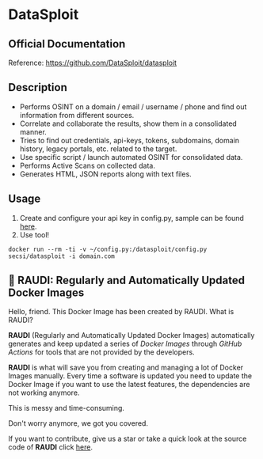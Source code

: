 # DataSploit

## Official Documentation
Reference: https://github.com/DataSploit/datasploit

## Description
- Performs OSINT on a domain / email / username / phone and find out information from different sources.
- Correlate and collaborate the results, show them in a consolidated manner.
- Tries to find out credentials, api-keys, tokens, subdomains, domain history, legacy portals, etc. related to the target.
- Use specific script / launch automated OSINT for consolidated data.
- Performs Active Scans on collected data.
- Generates HTML, JSON reports along with text files.
## Usage
1. Create and configure your api key in config.py, sample can be found [here](https://github.com/DataSploit/datasploit/blob/master/config_sample.py).
2. Use tool!
```
docker run --rm -ti -v ~/config.py:/datasploit/config.py secsi/datasploit -i domain.com
```

## 🐳 RAUDI: Regularly and Automatically Updated Docker Images

Hello, friend. This Docker Image has been created by RAUDI. What is RAUDI?

**RAUDI** (Regularly and Automatically Updated Docker Images) automatically generates and keep updated a series of *Docker Images* through *GitHub Actions* for tools that are not provided by the developers.

**RAUDI** is what will save you from creating and managing a lot of Docker Images manually. Every time a software is updated you need to update the Docker Image if you want to use the latest features, the dependencies are not working anymore. 

This is messy and time-consuming. 

Don't worry anymore, we got you covered.

If you want to contribute, give us a star or take a quick look at the source code of **RAUDI** click [here](https://github.com/cybersecsi/RAUDI).